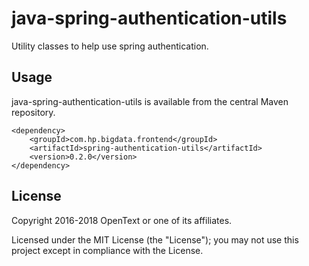 # java-spring-authentication-utils

Utility classes to help use spring authentication.

## Usage

java-spring-authentication-utils is available from the central Maven repository.

    <dependency>
        <groupId>com.hp.bigdata.frontend</groupId>
        <artifactId>spring-authentication-utils</artifactId>
        <version>0.2.0</version>
    </dependency>

## License

Copyright 2016-2018 OpenText or one of its affiliates.

Licensed under the MIT License (the "License"); you may not use this project except in compliance with the License.
